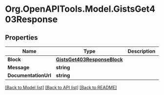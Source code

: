 # Org.OpenAPITools.Model.GistsGet403Response

## Properties

Name | Type | Description | Notes
------------ | ------------- | ------------- | -------------
**Block** | [**GistsGet403ResponseBlock**](GistsGet403ResponseBlock.md) |  | [optional] 
**Message** | **string** |  | [optional] 
**DocumentationUrl** | **string** |  | [optional] 

[[Back to Model list]](../README.md#documentation-for-models) [[Back to API list]](../README.md#documentation-for-api-endpoints) [[Back to README]](../README.md)

